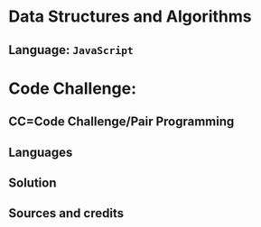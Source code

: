 # Data Structures and Algorithms

## Language: `JavaScript`

# Code Challenge:

## CC=Code Challenge/Pair Programming

## Languages

## Solution

## Sources and credits